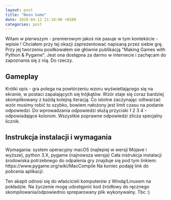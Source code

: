 ```yaml
---
layout: post
title: "Neon Game"
date: 2020-04-12 21:10:00 +0100
categories: post
---
```

Witam w pierwszym - premierowym jakoś nie pasuje w tym kontekście - wpisie ! Chciałem przy tej okazji zaprezentować napisaną przez siebie grę.
Przy jej tworzeniu posiłkowałem sie głównie publikacją "Making Games with Python & Pygame". Jest ona dostępna za darmo w internecie i zachęcam do 
zapoznania się z nią. Do rzeczy.

<h2>Gameplay</h2>
Krótki opis - gra polega na powtórzeniu wzoru wyświetlającego się na ekranie, w postaci zapalających się trójkątów. Wzór staje się coraz bardziej
skomplikowany z każdą kolejną iteracją. Co istotne zaczynając odtwarzać wzór musimy robić to szybko, bowiem nałożony jest limit czasu na podanie odpowiedzi.
Do wprowadzania odpowiedzi służą przyciski 1 2 3 4 - odpowiadające kolorom. Wszystkie poprawne odpowiedzi zlicza specjalny licznik.
<h2>Instrukcja instalacji i wymagania</h2>
Wymagania: system operacyjny macOS (najlepiej w wersji Mojave i wyższe), python 3.X, pygame (najnowsza wersja)
Cała instrukcja instalacji środowiska potrzebnego do odpalenia gry znajduje się pod tym linkiem:
https://www.pygame.org/wiki/MacCompile
Na koniec podaję link do pobrania aplikacji:

Ten akapit odnosi się do właścicieli komputerów z Windą/Linuxem na pokładzie. Na życzenie mogę udostępnić kod źródłowy do ręcznego skompilowania/odpowiednio spreparowany plik wykonywalny.
Tbc :) 
